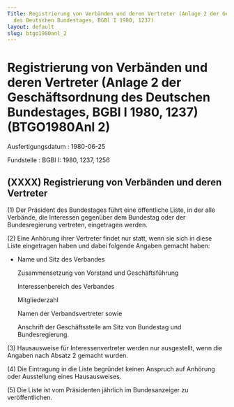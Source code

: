 ```yaml
---
Title: Registrierung von Verbänden und deren Vertreter (Anlage 2 der Geschäftsordnung
  des Deutschen Bundestages, BGBl I 1980, 1237)
layout: default
slug: btgo1980anl_2
---
```


# Registrierung von Verbänden und deren Vertreter (Anlage 2 der Geschäftsordnung des Deutschen Bundestages, BGBl I 1980, 1237) (BTGO1980Anl 2)

Ausfertigungsdatum
:   1980-06-25

Fundstelle
:   BGBl I: 1980, 1237, 1256



## (XXXX) Registrierung von Verbänden und deren Vertreter

(1) Der Präsident des Bundestages führt eine öffentliche Liste, in der
alle Verbände, die Interessen gegenüber dem Bundestag oder der
Bundesregierung vertreten, eingetragen werden.

(2) Eine Anhörung ihrer Vertreter findet nur statt, wenn sie sich in
diese Liste eingetragen haben und dabei folgende Angaben gemacht
haben:

*   Name und Sitz des Verbandes

    Zusammensetzung von Vorstand und Geschäftsführung

    Interessenbereich des Verbandes

    Mitgliederzahl

    Namen der Verbandsvertreter sowie

    Anschrift der Geschäftsstelle am Sitz von Bundestag und
    Bundesregierung.




(3) Hausausweise für Interessenvertreter werden nur ausgestellt, wenn
die Angaben nach Absatz 2 gemacht wurden.

(4) Die Eintragung in die Liste begründet keinen Anspruch auf Anhörung
oder Ausstellung eines Hausausweises.

(5) Die Liste ist vom Präsidenten jährlich im Bundesanzeiger zu
veröffentlichen.

